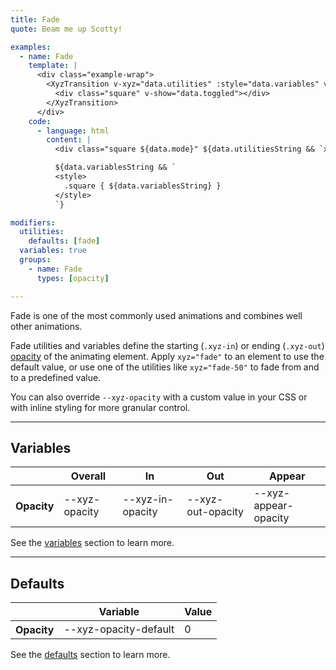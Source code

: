 ```yaml
---
title: Fade
quote: Beam me up Scotty!

examples:
  - name: Fade
    template: |
      <div class="example-wrap">
        <XyzTransition v-xyz="data.utilities" :style="data.variables" v-on="data.listeners">
          <div class="square" v-show="data.toggled"></div>
        </XyzTransition>
      </div>
    code:
      - language: html
        content: |
          <div class="square ${data.mode}" ${data.utilitiesString && `xyz="${data.utilitiesString}"`}></div>

          ${data.variablesString && `
          <style>
            .square { ${data.variablesString} }
          </style>
          `}

modifiers:
  utilities:
    defaults: [fade]
  variables: true
  groups:
    - name: Fade
      types: [opacity]

---
```


Fade is one of the most commonly used animations and combines well other animations.

Fade utilities and variables define the starting (`.xyz-in`) or ending (`.xyz-out`) [opacity](https://developer.mozilla.org/en-US/docs/Web/CSS/opacity) of the animating element. Apply `xyz="fade"` to an element to use the default value, or use one of the utilities like `xyz="fade-50"` to fade from and to a predefined value.

You can also override `--xyz-opacity` with a custom value in your CSS or with inline styling for more granular control.

---
## Variables

<div class="variables-table table-wrap shadow-scroll">
  <table class="shadow-scroll-content">
    <thead>
      <tr>
        <th></th>
        <th>Overall</th>
        <th>In</th>
        <th>Out</th>
        <th>Appear</th>
      </tr>
    </thead>
    <tbody>
      <tr>
        <th scope="row">Opacity</th>
        <td>--xyz-opacity</td>
        <td>--xyz-in-opacity</td>
        <td>--xyz-out-opacity</td>
        <td>--xyz-appear-opacity</td>
      </tr>
    </tbody>
  </table>
</div>

See the [variables](#variables) section to learn more.

---
## Defaults

<div class="variables-table table-wrap shadow-scroll">
  <table class="shadow-scroll-content">
    <thead>
      <tr>
        <th></th>
        <th>Variable</th>
        <th>Value</th>
      </tr>
    </thead>
    <tbody>
      <tr>
        <th scope="row">Opacity</th>
        <td>--xyz-opacity-default</td>
        <td>0</td>
      </tr>
    </tbody>
  </table>
</div>

See the [defaults](#defaults) section to learn more.
